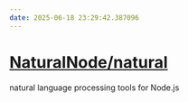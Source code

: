 ```yaml
---
date: 2025-06-18 23:29:42.387096
---
```


# [NaturalNode/natural](https://github.com/NaturalNode/natural)

natural language processing tools for Node.js